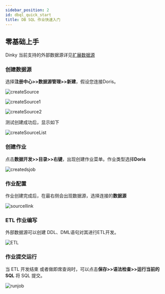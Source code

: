 ```yaml
---
sidebar_position: 2
id: dbql_quick_start
title: DB SQL 作业快速入门
---
```


## 零基础上手

 Dinky 当前支持的外部数据源详见[扩展数据源](./extend/function_expansion/datasource.md)

### 创建数据源

选择**注册中心>>数据源管理>>新建**，假设您连接Doris。

![createSource](http://www.aiwenmo.com/dinky/docs/zh-CN/quick_start/dbql_quick_start/createSource.png)

![createSource1](http://www.aiwenmo.com/dinky/docs/zh-CN/quick_start/dbql_quick_start/createSource1.png)

![createSource2](http://www.aiwenmo.com/dinky/docs/zh-CN/quick_start/dbql_quick_start/createSource2.png)

测试创建成功后，显示如下

![createSourceList](http://www.aiwenmo.com/dinky/docs/zh-CN/quick_start/dbql_quick_start/createSourceList.png)

### 创建作业

点击**数据开发>>目录>>右键**，出现创建作业菜单。作业类型选择**Doris**

![createdsjob](http://www.aiwenmo.com/dinky/docs/zh-CN/quick_start/dbql_quick_start/createdsjob.png)

### 作业配置

作业创建完成后，在最右侧会出现数据源，选择连接的**数据源**

![sourcellink](http://www.aiwenmo.com/dinky/docs/zh-CN/quick_start/dbql_quick_start/sourcellink.png)

### ETL 作业编写

外部数据源可以创建 DDL、DML语句对其进行ETL开发。

![ETL](http://www.aiwenmo.com/dinky/docs/zh-CN/quick_start/dbql_quick_start/ETL.png)

### 作业提交运行

当 ETL 开发结束 或者做即席查询时，可以点击**保存>>语法检查>>运行当前的SQL** 将 SQL 提交。

![runjob](http://www.aiwenmo.com/dinky/docs/zh-CN/quick_start/dbql_quick_start/runjob.png)


